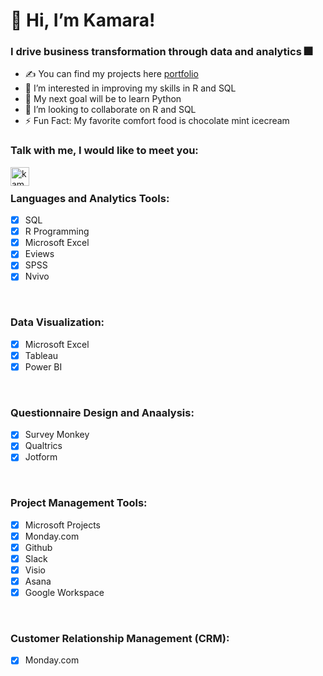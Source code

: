 # 👋 Hi, I’m Kamara!

### I drive business transformation through data and analytics 🎆

- ✍ You can find my projects here [portfolio](https://github.com/kamararichards/PortfolioProjects)
- 👀 I’m interested in improving my skills in R and SQL
- 🥅 My next goal will be to learn Python
- 💞️ I’m looking to collaborate on R and SQL
- ⚡ Fun Fact: My favorite comfort food is chocolate mint icecream

### Talk with me, I would like to meet you:
[<img align="left" alt="kamararichards | LinkedIn" width="30px" src="https://github.com/kamararichards/Images/blob/main/linkedin.png" />](https://www.linkedin.com/in/kamararichards/)

<br />

### Languages and Analytics Tools:
- [x] SQL
- [x] R Programming
- [x] Microsoft Excel
- [x] Eviews
- [x] SPSS
- [x] Nvivo

<br />

### Data Visualization:
- [x] Microsoft Excel
- [x] Tableau
- [x] Power BI

<br />

### Questionnaire Design and Anaalysis:
- [x] Survey Monkey
- [x] Qualtrics
- [x] Jotform

<br />

### Project Management Tools:
- [x] Microsoft Projects
- [x] Monday.com
- [x] Github
- [x] Slack
- [x] Visio
- [x] Asana
- [x] Google Workspace

<br />

### Customer Relationship Management (CRM):
- [x] Monday.com

<!---
kamararichards/kamararichards is a ✨ special ✨ repository because its `README.md` (this file) appears on your GitHub profile.
You can click the Preview link to take a look at your changes.
--->
